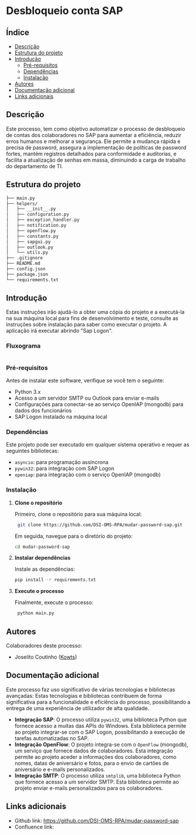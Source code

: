 # Desbloqueio conta SAP

## Índice

* [Descrição](#descrição)
* [Estrutura do projeto](#estrutura-do-projeto)
* [Introdução](#introdução)
  * [Pré-requisitos](#pré-requisitos)
  * [Dependências](#dependências)
  * [Instalação](#instalação)
* [Autores](#autores)
* [Documentação adicional](#documentação-adicional)
* [Links adicionais](#links-adicionais)

## Descrição

Este processo, tem como objetivo automatizar o processo de desbloqueio de contas dos colaboradores no SAP para aumentar a eficiência, reduzir erros humanos e melhorar a segurança. Ele permite a mudança rápida e precisa de password, assegura a implementação de políticas de password fortes, mantém registros detalhados para conformidade e auditorias, e facilita a atualização de senhas em massa, diminuindo a carga de trabalho do departamento de TI.

## Estrutura do projeto

```bash
├── main.py
├── helpers/
│   ├── __init__.py
│   ├── configuration.py
│   ├── exception_handler.py
│   ├── notification.py
│   ├── openflow.py
│   ├── constants.py
│   ├── sapgui.py
│   ├── outlook.py
│   └── utils.py
├── .gitignore
├── README.md
├── config.json
├── package.json
└── requirements.txt
```

## Introdução

Estas instruções irão ajudá-lo a obter uma cópia do projeto e a executá-la na sua máquina local para fins de desenvolvimento e teste, consulte as instruções sobre instalação para saber como executar o projeto. A aplicação irá executar abrindo "Sap Logon".

### Fluxograma

```mermaid

```

### Pré-requisitos

Antes de instalar este software, verifique se você tem o seguinte:

* Python 3.x
* Acesso a um servidor SMTP ou Outlook para enviar e-mails
* Configurações para conectar-se ao serviço OpenIAP (mongodb) para dados dos funcionários
* SAP Logon instalado na máquina local

### Dependências

Este projeto pode ser executado em qualquer sistema operativo e requer as seguintes bibliotecas:

* `asyncio`: para programação assíncrona
* `pywin32`: para integração com SAP Logon
* `openiap`: para integração com o serviço OpenIAP (mongodb)

### Instalação

1. **Clone o repositório**

   Primeiro, clone o repositório para sua máquina local:

   ```bash
    git clone https://github.com/DSI-OMS-RPA/mudar-password-sap.git
   ```

   Em seguida, navegue para o diretório do projeto:

   ```bash
   cd mudar-password-sap
   ```
2. **Instalar dependências**

   Instale as dependências:

   ```bash
   pip install -r requirements.txt
   ```
3. **Execute o processo**

   Finalmente, execute o processo:

   ```bash
    python main.py
   ```

## Autores

Colaboradores deste processo:

- Joselito Coutinho ([Kowts](https://github.com/Kowts))

## Documentação adicional

Este processo faz uso significativo de várias tecnologias e bibliotecas avançadas:
Estas tecnologias e bibliotecas contribuem de forma significativa para a funcionalidade e eficiência do processo, possibilitando a entrega de uma experiência de utilizador de alta qualidade.

- **Integração SAP**: O processo utiliza `pywin32`, uma biblioteca Python que fornece acesso a muitas das APIs do Windows. Esta biblioteca permite ao projeto integrar-se com o SAP Logon, possibilitando a execução de tarefas automatizadas no SAP.
- **Integração OpenFlow**: O projeto integra-se com o `OpenFlow` (mongodb), um serviço que fornece dados de colaboradores. Esta integração permite ao projeto aceder a informações dos colaboradores, como nomes, datas de aniversário e fotos, para o envio de cartões de aniversário e e-mails personalizados.
- **Integração SMTP**: O processo utiliza `smtplib`, uma biblioteca Python que fornece acesso a um servidor SMTP. Esta biblioteca permite ao projeto enviar e-mails personalizados para os colaboradores.

## Links adicionais

* Github link: https://github.com/DSI-OMS-RPA/mudar-password-sap
* Confluence link:
